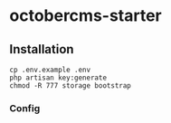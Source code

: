 # octobercms-starter

## Installation
```
cp .env.example .env
php artisan key:generate
chmod -R 777 storage bootstrap
```
### Config
